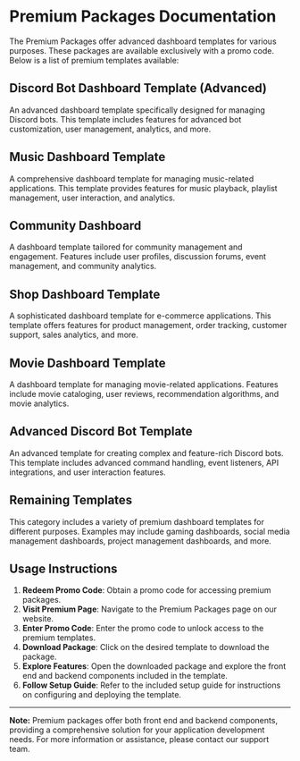 # Premium Packages Documentation

The Premium Packages offer advanced dashboard templates for various purposes. These packages are available exclusively with a promo code. Below is a list of premium templates available:

## Discord Bot Dashboard Template (Advanced)

An advanced dashboard template specifically designed for managing Discord bots. This template includes features for advanced bot customization, user management, analytics, and more.

## Music Dashboard Template

A comprehensive dashboard template for managing music-related applications. This template provides features for music playback, playlist management, user interaction, and analytics.

## Community Dashboard

A dashboard template tailored for community management and engagement. Features include user profiles, discussion forums, event management, and community analytics.

## Shop Dashboard Template

A sophisticated dashboard template for e-commerce applications. This template offers features for product management, order tracking, customer support, sales analytics, and more.

## Movie Dashboard Template

A dashboard template for managing movie-related applications. Features include movie cataloging, user reviews, recommendation algorithms, and movie analytics.

## Advanced Discord Bot Template

An advanced template for creating complex and feature-rich Discord bots. This template includes advanced command handling, event listeners, API integrations, and user interaction features.

## Remaining Templates

This category includes a variety of premium dashboard templates for different purposes. Examples may include gaming dashboards, social media management dashboards, project management dashboards, and more.

## Usage Instructions

1. **Redeem Promo Code**: Obtain a promo code for accessing premium packages.
2. **Visit Premium Page**: Navigate to the Premium Packages page on our website.
3. **Enter Promo Code**: Enter the promo code to unlock access to the premium templates.
4. **Download Package**: Click on the desired template to download the package.
5. **Explore Features**: Open the downloaded package and explore the front end and backend components included in the template.
6. **Follow Setup Guide**: Refer to the included setup guide for instructions on configuring and deploying the template.

---

**Note:** Premium packages offer both front end and backend components, providing a comprehensive solution for your application development needs. For more information or assistance, please contact our support team.
